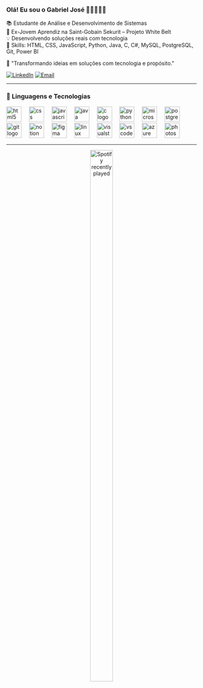 ### Olá! Eu sou o Gabriel José 🤘🏻👨🏻‍💻

📚 Estudante de Análise e Desenvolvimento de Sistemas  
🔧 Ex-Jovem Aprendiz na Saint-Gobain Sekurit – Projeto White Belt  
💡 Desenvolvendo soluções reais com tecnologia  
🚀 Skills: HTML, CSS, JavaScript, Python, Java, C, C#, MySQL, PostgreSQL, Git, Power BI

💭 "Transformando ideias em soluções com tecnologia e propósito."

[![LinkedIn](https://img.shields.io/badge/-LinkedIn-0A66C2?style=for-the-badge&logo=linkedin&logoColor=white)](https://www.linkedin.com/in/gjds/) [![Email](https://img.shields.io/badge/-Email-D14836?style=for-the-badge&logo=gmail&logoColor=white)](mailto:josegabriel13112004@gmail.com)


---

### 🤖 Linguagens e Tecnologias

<div align="left">
  <img src="https://cdn.jsdelivr.net/gh/devicons/devicon/icons/html5/html5-original.svg" height="40" alt="html5 logo"  />
  <img width="12" />
  <img src="https://cdn.jsdelivr.net/gh/devicons/devicon/icons/css3/css3-original.svg" height="40" alt="css logo"  />
  <img width="12" />
  <img src="https://cdn.jsdelivr.net/gh/devicons/devicon/icons/javascript/javascript-original.svg" height="40" alt="javascript logo"  />
  <img width="12" />
  <img src="https://cdn.jsdelivr.net/gh/devicons/devicon/icons/java/java-original.svg" height="40" alt="java logo"  />
  <img width="12" />
  <img src="https://cdn.jsdelivr.net/gh/devicons/devicon/icons/c/c-original.svg" height="40" alt="c logo"  />
  <img width="12" />
  <img src="https://cdn.jsdelivr.net/gh/devicons/devicon/icons/python/python-original.svg" height="40" alt="python logo"  />
  <img width="12" />
  <img src="https://cdn.jsdelivr.net/gh/devicons/devicon/icons/microsoftsqlserver/microsoftsqlserver-plain.svg" height="40" alt="microsoftsqlserver logo"  />
  <img width="12" />
  <img src="https://cdn.jsdelivr.net/gh/devicons/devicon/icons/postgresql/postgresql-original.svg" height="40" alt="postgresql logo"  />
  <img width="12" />
  <img src="https://cdn.jsdelivr.net/gh/devicons/devicon/icons/git/git-original.svg" height="40" alt="git logo"  />
  <img width="12" />
  <img src="https://cdn.jsdelivr.net/gh/devicons/devicon/icons/notion/notion-original.svg" height="40" alt="notion logo"  />
  <img width="12" />
  <img src="https://cdn.jsdelivr.net/gh/devicons/devicon/icons/figma/figma-original.svg" height="40" alt="figma logo"  />
  <img width="12" />
  <img src="https://cdn.jsdelivr.net/gh/devicons/devicon/icons/linux/linux-original.svg" height="40" alt="linux logo"  />
  <img width="12" />
  <img src="https://cdn.jsdelivr.net/gh/devicons/devicon/icons/visualstudio/visualstudio-plain.svg" height="40" alt="visualstudio logo"  />
  <img width="12" />
  <img src="https://cdn.jsdelivr.net/gh/devicons/devicon/icons/vscode/vscode-original.svg" height="40" alt="vscode logo"  />
  <img width="12" />
  <img src="https://cdn.jsdelivr.net/gh/devicons/devicon/icons/azure/azure-original.svg" height="40" alt="azure logo"  />
  <img width="12" />
  <img src="https://cdn.jsdelivr.net/gh/devicons/devicon/icons/photoshop/photoshop-plain.svg" height="40" alt="photoshop logo"  />
</div>

---

<div align="center">
  <a href="https://open.spotify.com/user/315s72vp5r4ipwtbn6xuhfj2olja">
    <img 
      src="https://spotify-recently-played-readme.vercel.app/api?user=315s72vp5r4ipwtbn6xuhfj2olja&count=5&unique=false" 
      alt="Spotify recently played"  
      style="width: 60%; max-width: 100px;" 
    />
  </a>
</div>

